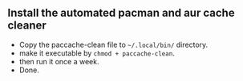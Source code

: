 ## Install the automated pacman and aur cache cleaner

- Copy the paccache-clean file to `~/.local/bin/` directory.
- make it executable by `chmod + paccache-clean`.
- then run it once a week.
- Done.